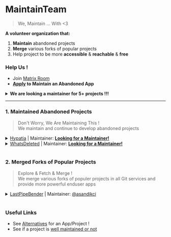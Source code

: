 # MaintainTeam
> We, Maintain ... With <3

**A volunteer organization that:**
1. **Maintain** abandoned projects
2. **Merge** various forks of popular projects
3. Help project to be more **accessible** & **reachable** & **free**

### Help Us !
- Join [Matrix Room](https://matrix.to/#/#maintainteam:matrix.org)
- **[Apply](https://matrix.to/#/!TZsSAfjDhuQnpfEbIc:matrix.org?via=matrix.org) to Maintain an Abandoned App**
<details><summary><b>We are looking a maintainer for 5+ projects !!!</b></summary>

  
<details><summary>
OpenSondage | Maintainer: <a href="#help-us-"><b>Looking for a Maintainer!</b></a>
</summary>

  - [Abandoned Old Version (FramaDate)](https://framagit.org/framasoft/framadate/)
  - [Original Oldest Version](https://github.com/leblanc-simon/OpenSondage)
</details><details><summary>
OsmNearby | Maintainer: <a href="#help-us-"><b>Looking for a Maintainer!</b></a>
</summary>

  - [Abandoned Old Version](https://github.com/Teester/Whats-Nearby)
</details>

<details><summary>
Habitica Android FOSS | Maintainer: <a href="#help-us-"><b>Looking for a Maintainer!</b></a>
</summary>

  - [Original Version](https://github.com/HabitRPG/habitica-android/) (with proprietary components) 
</details><details><summary>
Cashew FOSS | Maintainer: <a href="#help-us-"><b>Looking for a Maintainer!</b></a>
</summary>

- [Original Version](https://github.com/jameskokoska/Cashew) (with proprietary components)
</details>

</details>
<!-- - Apply to maintain a project: [Apply](https://form.maintainteam.org/apply)
- Help with translations: [Translate on Weblate](https://translate.maintainteam.org)
- Help with minor fixes: [Inspect Bugs](https://prman.maintainteam.org/issues?services=all&projects=all&type=minor) # Project Manager for organizing all issues/PR's in git services
- Buy us a Coffee: [LibrePay](link) | [OpenCollective](link) | [Other Ways to Donate](https://maintainteam.org/donate)
NOTE: LINKS ARE NOT READY YET ! USE MATRIX !
-->

<hr>
<!--################################
##############---1---###############
#################################-->
  
### 1. Maintained Abandoned Projects 
> Don't Worry, We Are Maintaining This !<br>
We maintain and continue to develop abandoned projects

</summary>

<details><summary>
<a href="https://github.com/MaintainTeam/Hypatia">Hypatia</a> | Maintainer: <a href="#help-us-"><b>Looking for a Maintainer!</b></a>
</summary>

  - [Abandoned Old Version](https://github.com/Divested-Mobile/Hypatia) 
</details><details><summary>
<a href="https://github.com/MaintainTeam/WhatsDeleted">WhatsDeleted</a> | Maintainer: <a href="#help-us-"><b>Looking for a Maintainer!</b></a>
</summary>

  - [Abandoned Old Version](https://github.com/4nubhav/WhatsDeleted) 
</details>
<br>
<!--################################
##############---2---###############
#################################-->

### 2. Merged Forks of Popular Projects
> Explore & Fetch & Merge !<br>
We merge various forks of populer projects in all Git services and provide more powerful enduser apps

<details><summary>
<a href="https://github.com/MaintainTeam/LastPipeBender">LastPipeBender</a> | Maintainer: <a href="https://github.com/asandikci">@asandikci</a>
</summary>

  - Main Project: [Newpipe](https://github.com/TeamNewPipe/NewPipe)
  - Combined Forks: [Tubular](https://github.com/polymorphicshade/Tubular) + [BraveNewPipe](https://github.com/bravenewpipe/NewPipe) (Future Plan)
  - Feature Stack (applications to get the features to be implemented): [PipePipe](https://github.com/InfinityLoop1308/PipePipe/) (Future Plan) + [SmartTube](https://github.com/yuliskov/SmartTube) (Future Plan)
  - Sub Projects: [LastPipeExtractor](https://github.com/MaintainTeam/LastPipeExtractor/)
</details>
<br>
<!--################################
##############---3---###############
#################################-->

<!-- ### 3. Projects That We Have Made More Accessible, Reachable and Free (as in Freedom)
> Hey, Where is the Executable !?<br>
We help projects with CI/CD process and for publishing on F-Droid/Flathub etc. with removing proprietary libraries 
--> 

### Useful Links
- See [Alternatives](https://alternativeto.net) for an App/Project !
- See if a project is [well maintained or not](https://isitmaintained.com/)
